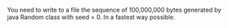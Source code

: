You need to write to a file the sequence of 100,000,000 bytes generated by java Random class with seed = 0. In a fastest way possible. 
